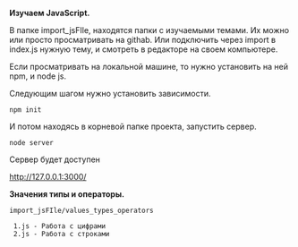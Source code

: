 **Изучаем JavaScript.**

В папке import_jsFIle, находятся папки с изучаемыми темами.
Их можно или просто просматривать на githab. Или подключить через import в index.js
нужную тему, и смотреть в редакторе на своем компьютере.

Если просматривать на локальной машине, то нужно установить на ней npm, и node js.

Следующим шагом нужно установить зависимости.

``
npm init
``

И потом находясь в корневой папке проекта, запустить сервер.

``
node server
``

Сервер будет доступен


http://127.0.0.1:3000/


**Значения типы и операторы.**

``import_jsFIle/values_types_operators``

     1.js - Работа с цифрами
     2.js - Работа с строками






